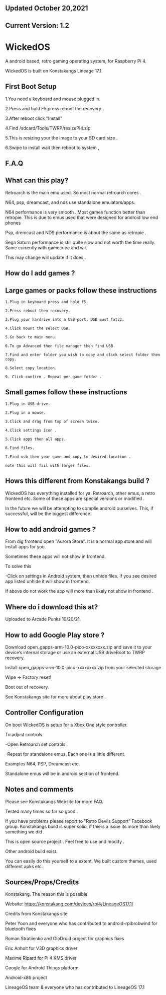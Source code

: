 ## Updated October 20,2021

## Current Version: 1.2 

# WickedOS
A android based, retro gaming operating system, for Raspberry Pi 4.

WickedOS is built on Konstakangs Lineage 17.1.
  
## First Boot Setup 

1.You need a keyboard and mouse plugged in.

2.Press and hold F5 press reboot the recovery .

3.After reboot click "Install"

4.Find /sdcard/Tools/TWRP/resizePI4.zip 

5.This is resizing your the image to your SD card size . 

6.Swipe to install wait then reboot to system , 

## F.A.Q 

## What can this play?

Retroarch is the main emu used. So most normal retroarch cores .

N64, psp, dreamcast, and nds use standalone emulators/apps.  

N64 performance is very smooth . Most games function better than retropie. This is due to emus used that were designed for android low end phones 

Psp, dremcast and NDS performance is about the same as retropie . 

Sega Saturn performance is still quite slow and not worth the time really. Same currently with gamecube and wii.

This may change will update if it does .

## How do I add games ? 

## Large games or packs follow these instructions 

    1.Plug in keyboard press and hold f5. 
    
    2.Press reboot then recovery. 
    
    3.Plug your hardrive into a USB port. USB must fat32.
    
    4.Click mount the select USB.
    
    5.Go back to main menu.
    
    6.To go Advanced then file manager then find USB. 
    
    7.Find and enter folder you wish to copy and click select folder then copy.
    
    8.Select copy location.
    
    9. Click confirm . Repeat per game folder .
 
## Small games follow these instructions 

    1.Plug in USB drive.
    
    2.Plug in a mouse.
    
    3.Click and drag from top of screen twice. 
    
    4.Click settings icon .
    
    5.Click apps then all apps.
    
    6.Find files.  
    
    7.Find usb then your game and copy to desired location .
    
    note this will fail with larger files. 
    
## Hows this different from Konstakangs build ?

WickedOS has everything installed for ya. Retroarch, other emus, a retro frontend etc. Some of these apps are special versions or modified . 

In the future we will be attempting to complie android ourselves. This, if successful, will be the biggest difference.  

## How to add android games ? 

From dig frontend open "Aurora Store". It is a normal app store and will install apps for you. 

Sometimes these apps will not show in frontend.

To solve this

-Click on settings in Android system, then unhide files. If you see desired app listed unhide it will show in frontend. 

If above do not work the app will more than likely not show in frontend .


## Where do i download this at? 

Uploaded to Arcade Punks 10/20/21. 

## How to add Google Play store ? 

Download open_gapps-arm-10.0-pico-xxxxxxxx.zip and save it to your device’s internal storage or use an external USB driveBoot to TWRP recovery.

Install open_gapps-arm-10.0-pico-xxxxxxxx.zip from your selected storage

Wipe -> Factory reset!

Boot out of recovery.

See Konstakangs site for more about play store .

## Controller Configuration 

On boot WickedOS is setup for a Xbox One style controller. 

To adjust controls

-Open Retroarch set controls 

-Repeat for standalone emus. Each one is a little different.

 Examples N64, PSP, Dreamcast etc.
 
 Standalone emus will be in android section of frontend.

## Notes and comments 

Please see Konstakangs Website for more FAQ.

Tested many times so far so good . 

If you have problems please report to "Retro Devils Support" Facebook group. Konstakangs build is super solid, if thiers a issue its more than likely something we did .

This is open source project . Feel free to use and modify .

Other android build exist.

You can easily do this yourself to a extent. We built custom themes, used different apks etc. 




## Sources/Props/Credits

Konstakang. The reason this is possible. 

Website:  https://konstakang.com/devices/rpi4/LineageOS17.1/

Credits from Konstakangs site 

Peter Yoon and everyone who has contributed to android-rpibrobwind for bluetooth fixes

Roman Stratiienko and GloDroid project for graphics fixes

Eric Anholt for V3D graphics driver

Maxime Ripard for Pi 4 KMS driver

Google for Android Things platform

Android-x86 project

LineageOS team & everyone who has contributed to LineageOS 17.1
